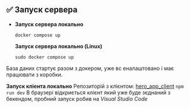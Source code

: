 ## ✅ Запуск сервера

-   **Запуск сервера локально**
    
    `docker compose up` 
    
    **Запуск сервера локально (Linux)**
    
    `sudo docker compose up` 

База даних стартує разом з докером, уже вс еналаштовано і має працювати з коробки.


**Запуск кліента локально**
Репозиторій з клієнтом: [hero_app_client](https://github.com/vasylykiv/hero_app_client)
`npm run dev` 
В браузері відкриється  клієнт який уже буде зєднаний з бекендом, пробний запуск робив на *Visual Studio Code*
